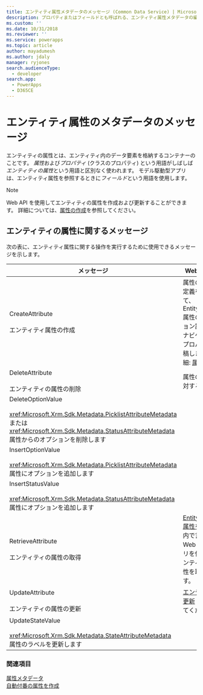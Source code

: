 ```yaml
---
title: エンティティ属性メタデータのメッセージ (Common Data Service) | Microsoft Docs
description: プロパティまたはフィールドとも呼ばれる、エンティティ属性メタデータの編集に使用されるメッセージについて。
ms.custom: ''
ms.date: 10/31/2018
ms.reviewer: ''
ms.service: powerapps
ms.topic: article
author: mayadumesh
ms.author: jdaly
manager: ryjones
search.audienceType:
  - developer
search.app:
  - PowerApps
  - D365CE
---
```

# <a name="entity-attribute-metadata-messages"></a>エンティティ属性のメタデータのメッセージ

<!-- 
Was Mike Carter
https://docs.microsoft.com/dynamics365/customer-engagement/developer/entity-attribute-metadata-messages -->

エンティティの属性とは、エンティティ内のデータ要素を格納するコンテナーのことです。 *属性*および*プロパティ* (クラスのプロパティ) という用語がしばしば*エンティティの属性*という用語と区別なく使われます。 モデル駆動型アプリは、エンティティ属性を参照するときに*フィールド*という用語を使用します。  

> [!NOTE]
> Web API を使用してエンティティの属性を作成および更新することができます。 詳細については、[属性の作成](webapi/create-update-entity-definitions-using-web-api.md#create-attributes)を参照してください。

## <a name="entity-attribute-messages"></a>エンティティの属性に関するメッセージ  
 次の表に、エンティティ属性に関する操作を実行するために使用できるメッセージを示します。  
  
|メッセージ|Web API 操作|SDK アセンブリ|   
|-------------|-----------------|-----------------|  
|CreateAttribute</br></br>エンティティ属性の作成|属性の JSON 定義を使用して、EntityMetadata 属性のコレクション評価されたナビゲーション プロパティに投稿します。 詳細: [属性の作成](webapi/create-update-entity-definitions-using-web-api.md#create-attributes)|<xref:Microsoft.Xrm.Sdk.Messages.CreateAttributeRequest>| 
|DeleteAttribute</br></br>エンティティの属性の削除|属性の URL の対する削除。|<xref:Microsoft.Xrm.Sdk.Messages.DeleteAttributeRequest>|  
|DeleteOptionValue</br></br><xref:Microsoft.Xrm.Sdk.Metadata.PicklistAttributeMetadata> または <xref:Microsoft.Xrm.Sdk.Metadata.StatusAttributeMetadata> 属性からのオプションを削除します|<xref href="Microsoft.Dynamics.CRM.DeleteOptionValue?text=DeleteOptionValue Action" />|<xref:Microsoft.Xrm.Sdk.Messages.DeleteOptionValueRequest>|  
|InsertOptionValue</br></br><xref:Microsoft.Xrm.Sdk.Metadata.PicklistAttributeMetadata> 属性にオプションを追加します|<xref href="Microsoft.Dynamics.CRM.InsertOptionValue?text=InsertOptionValue Action" />|<xref:Microsoft.Xrm.Sdk.Messages.InsertOptionValueRequest>|<xref:Microsoft.Xrm.Sdk.Metadata.PicklistAttributeMetadata> 属性にオプションを追加します。|  
|InsertStatusValue</br></br><xref:Microsoft.Xrm.Sdk.Metadata.StatusAttributeMetadata> 属性にオプションを追加します|<xref href="Microsoft.Dynamics.CRM.InsertStatusValue?text=InsertStatusValue Action" />|<xref:Microsoft.Xrm.Sdk.Messages.InsertStatusValueRequest>|  |<xref:Microsoft.Xrm.Sdk.Metadata.PicklistAttributeMetadata> 属性内のオプションの順序を変更します|<xref href="Microsoft.Dynamics.CRM.OrderOption?text=OrderOption Action" />|<xref:Microsoft.Xrm.Sdk.Messages.OrderOptionRequest>|  
|RetrieveAttribute</br></br>エンティティの属性の取得|[EntityMetadata 属性をクエリ](webapi/query-metadata-web-api.md#bkmk_queryAttributesexample) 内で言及された Web API クエリを使用してエンティティの属性を取得します。|<xref:Microsoft.Xrm.Sdk.Messages.RetrieveAttributeRequest>|  
|UpdateAttribute</br></br>エンティティの属性の更新|[エンティティの更新](webapi/create-update-entity-definitions-using-web-api.md#update-entities) を参照してください|<xref:Microsoft.Xrm.Sdk.Messages.UpdateAttributeRequest>|  
|UpdateStateValue</br></br><xref:Microsoft.Xrm.Sdk.Metadata.StateAttributeMetadata> 属性のラベルを更新します|<xref href="Microsoft.Dynamics.CRM.UpdateStateValue?text=UpdateStateValue Action" />|<xref:Microsoft.Xrm.Sdk.Messages.UpdateStateValueRequest>|  

### <a name="see-also"></a>関連項目  

[属性メタデータ](entity-attribute-metadata.md)<br />
[自動付番の属性を作成](create-auto-number-attributes.md)<br />
<!-- TODO: [Work with Attributes](org-service/work-attribute-metadata.md)<br />
[Sample: Work with Attributes](org-service/sample-work-attribute-metadata.md) -->